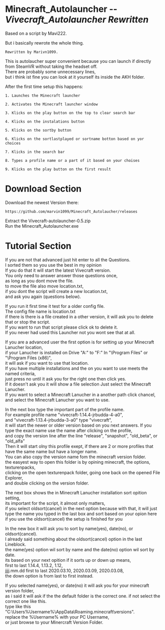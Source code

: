# Minecraft_Autolauncher -- *Vivecraft_Autolauncher Rewritten*
Based on a script by Mavi222.	

But i basically rewrote the whole thing.	

	Rewritten by Marivn1099.
	

This is autolaucher super convenient because you can launch if directly from SteamVR without taking the headset off.	
There are probably some unnecessary lines, 	
but i think ist fine you can look at it yourself its inside the AKH folder.	

After the first time setup this happens:	

	1. Launches the Minecraft launcher
	
	2. Activates the Minecraft launcher window
	
	3. Klicks on the play button on the top to clear search bar
	
	4. Klicks on the instalations button
	
	5. Klicks on the sortby button
	
	6. Klicks on the sortlastplayed or sortname botton based on yor choices
	
	7. Klicks in the search bar
	
	8. Types a profile name or a part of it based on your choises 
	
	9. Klicks on the play button on the first result
	

# Download Section

Download the newest Version there:

	https://github.com/marvin1099/Minecraft_Autolaucher/releases
	
Extract the Vivecraft-autolauncher-0.5.zip	
Run the Minecraft_Autolauncher.exe	

# Tutorial Section

If you are not that advanced just hit enter to all the Questions.	
I sorted them so you use the best in my opinion		
If you do that it will start the latest Vivecraft version.	
You only need to answer answer those questions once,	
as long as you dont move the file.	
to move the file also move location.txt,	
if you dont the script will create a new location.txt,	
and ask you again (questions below).	


If you run it first time it test for a older config file.	
The config file name is location.txt 	
if there is there is a file created in a other version,	
it will ask you to delete that or stop the script.	
If you want to run that script please click ok to delete it.	
If you never had used this Launcher not you wont see that at all.	


If you are a advanced user the first option is for setting up your Minecraft Lanucher location,		
if your Lanucher is installed on Drive "A:\" to "F:\" In "\Program Files" or "\Program Files (x86)",	
it will ask if you want to use that location.	
If you have multiple installations and the on you want to use meets the named criteria,		
just press no until it ask you for the right one then click yes.	
If it doesn't ask you it will show a file selection Just select the Minecraft Lanucher.		
If you want to select a Minecraft Lanucher in a another path click chancel,	
and select the Minecraft Lanucher you want to use.	


In the next box type the important part of the profile name.		
For example profile name "vivecraft-1.14.4-jrbudda-4-a0",	
and "vivecraft-1.13.4-jrbudda-3-a0" type "vivecraft",	
it will start the newer or older version based on you next answers.	
If you type the exact name use the name after clicking on the profile,	
and copy the version line after the line "release", "snapshot", "old_beta", or "old_alfa"	
Then it will start olny this profile exept,	
if there are 2 or more profiles that have the same name but have a longer name.		
You can also copy the version name fom the minecraft version folder.	
the easyest way to open this folder is by opining minecraft, the options, texturenpacks,	
clicking on the open texturenpack folder, going one back on the opened File Explorer,	
and double clicking on the version folder.	


The next box shows the in Minecraft Lanucher installation sort opition setting,		
its important for the script, it almost only matters,	
if you select oldsort(cancel) in the next option because with that,	
it will just type the name you typed in the last box and sort based on your opion here	
if you use the oldsort(cancel) the setup is finished for you	


In the new box it will ask you to sort by name(yes), date(no), or oldsort(cancel).	
I already said something about the oldsort(cancel) option in the last Lineblock.	
the name(yes) option wil sort by name and the date(no) option wil sort by date.		
its based on your next opition if it sorts up or down up means,		
	     first to last 1.14.4, 1.13.2, 1.12,	
jjjj.mm.dd   first to last 2020.03.10, 2020.03.09, 2020.03.08,	
the down option is from last to first instead.	


If you selected name(yes), or date(no) it will ask you for your minecraft version folder,	
as i said it will ask if the the default folder is the correct one.	
if not select the correct one like this.	
type like this "C:\Users\%Username%\AppData\Roaming\.minecraft\versions".	
replace the %Username% with your PC Username,	
or just browse to your Minercraft Version Folder.	
